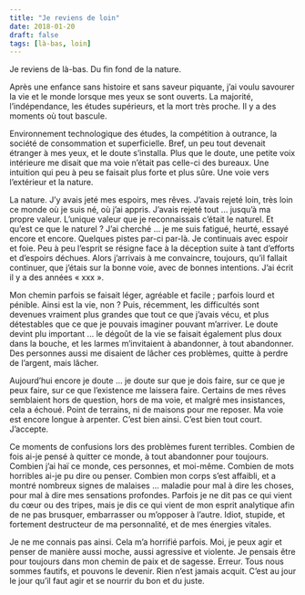 ```yaml
---
title: "Je reviens de loin"
date: 2018-01-20
draft: false
tags: [là-bas, loin]
---
```


Je reviens de là-bas. Du fin fond de la nature. 

Après une enfance sans histoire et sans saveur piquante, j’ai voulu savourer la vie et le monde lorsque mes yeux se sont ouverts. La majorité, l’indépendance, les études supérieurs, et la mort très proche. Il y a des moments où tout bascule.

<!--more-->

Environnement technologique des études, la compétition à outrance, la société de consommation et superficielle. Bref, un peu tout devenait étranger à mes yeux, et le doute s’installa. Plus que le doute, une petite voix intérieure me disait que ma voie n’était pas celle-ci des bureaux. Une intuition qui peu à peu se faisait plus forte et plus sûre. Une voie vers l’extérieur et la nature.

La nature. J’y avais jeté mes espoirs, mes rêves. J’avais rejeté loin, très loin ce monde où je suis né, où j’ai appris. J’avais rejeté tout ... jusqu’à ma propre valeur. L’unique valeur que je reconnaissais c’était le naturel. Et qu’est ce que le naturel ? J’ai cherché ... je me suis fatigué, heurté, essayé encore et encore. Quelques pistes par-ci par-là. Je continuais avec espoir et foie. Peu à peu l’esprit se résigne face à la déception suite à tant d’efforts et d’espoirs déchues. Alors j’arrivais à me convaincre, toujours, qu’il fallait continuer, que j’étais sur la bonne voie, avec de bonnes intentions. J’ai écrit il y a des années « xxx ».

Mon chemin parfois se faisait léger, agréable et facile ; parfois lourd et pénible. Ainsi est la vie, non ? Puis, récemment, les difficultés sont devenues vraiment plus grandes que tout ce que j’avais vécu, et plus détestables que ce que je pouvais imaginer pouvant m’arriver. Le doute devint plu important ... le dégoût de la vie se faisait également plus doux dans la bouche, et les larmes m’invitaient à abandonner, à tout abandonner. Des personnes aussi me disaient de lâcher ces problèmes, quitte à perdre de l’argent, mais lâcher.

Aujourd’hui encore je doute ... je doute sur que je dois faire, sur ce que je peux faire, sur ce que l’existence me laissera faire. Certains de mes rêves semblaient hors de question, hors de ma voie, et malgré mes insistances, cela a échoué. Point de terrains, ni de maisons pour me reposer. Ma voie est encore longue à arpenter. C’est bien ainsi. C’est bien tout court. J’accepte.

Ce moments de confusions lors des problèmes furent terribles. Combien de fois ai-je pensé à quitter ce monde, à tout abandonner pour toujours. Combien j’ai haï ce monde, ces personnes, et moi-même. Combien de mots horribles ai-je pu dire ou penser. Combien mon corps s’est affaibli, et a montré nombreux signes de malaises ... maladie pour mal à dire les choses, pour mal à dire mes sensations profondes. Parfois je ne dit pas ce qui vient du cœur ou des tripes, mais je dis ce qui vient de mon esprit analytique afin de ne pas brusquer, embarrasser ou m’opposer à l’autre. Idiot, stupide, et fortement destructeur de ma personnalité, et de mes énergies vitales.

Je ne me connais pas ainsi. Cela m’a horrifié parfois. Moi, je peux agir et penser de manière aussi moche, aussi agressive et violente. Je pensais être pour toujours dans mon chemin de paix et de sagesse. Erreur. Tous nous sommes fautifs, et pouvons le devenir. Rien n’est jamais acquit. C’est au jour le jour qu’il faut agir et se nourrir du bon et du juste.
